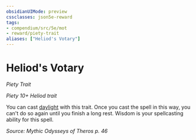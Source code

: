 ```yaml
---
obsidianUIMode: preview
cssclasses: json5e-reward
tags:
- compendium/src/5e/mot
- reward/piety-trait
aliases: ["Heliod's Votary"]
---
```

# Heliod's Votary
*Piety Trait*  

*Piety 10+ Heliod trait*

You can cast [daylight](compendium/spells/daylight.md) with this trait. Once you cast the spell in this way, you can't do so again until you finish a long rest. Wisdom is your spellcasting ability for this spell.

*Source: Mythic Odysseys of Theros p. 46*